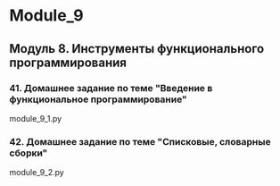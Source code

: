 # Module_9
## Модуль 8. Инструменты функционального программирования
### 41. Домашнее задание по теме "Введение в функциональное программирование" 
module_9_1.py
### 42. Домашнее задание по теме "Списковые, словарные сборки"
module_9_2.py

